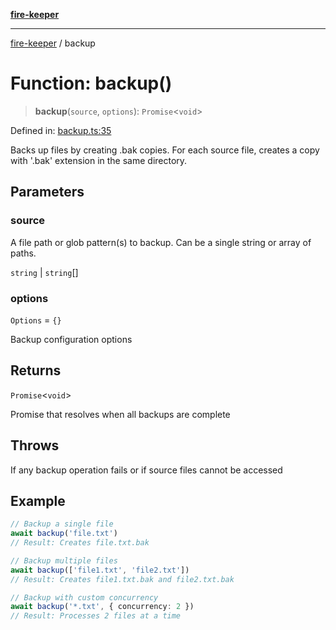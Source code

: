 [**fire-keeper**](../README.md)

***

[fire-keeper](../README.md) / backup

# Function: backup()

> **backup**(`source`, `options`): `Promise`\<`void`\>

Defined in: [backup.ts:35](https://github.com/phonowell/fire-keeper/blob/main/src/backup.ts#L35)

Backs up files by creating .bak copies.
For each source file, creates a copy with '.bak' extension in the same directory.

## Parameters

### source

A file path or glob pattern(s) to backup. Can be a single string or array of paths.

`string` | `string`[]

### options

`Options` = `{}`

Backup configuration options

## Returns

`Promise`\<`void`\>

Promise that resolves when all backups are complete

## Throws

If any backup operation fails or if source files cannot be accessed

## Example

```typescript
// Backup a single file
await backup('file.txt')
// Result: Creates file.txt.bak

// Backup multiple files
await backup(['file1.txt', 'file2.txt'])
// Result: Creates file1.txt.bak and file2.txt.bak

// Backup with custom concurrency
await backup('*.txt', { concurrency: 2 })
// Result: Processes 2 files at a time
```
